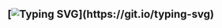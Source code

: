 [![Typing SVG](https://readme-typing-svg.demolab.com?font=Fira+Code&pause=1000&center=true&vCenter=true&multiline=true&repeat=false&width=435&height=100&lines=If+a+problem+has+a+solution;then+it+is+not+a+problem.)](https://git.io/typing-svg)
---

<!--
**answet/answet** is a ✨ _special_ ✨ repository because its `README.md` (this file) appears on your GitHub profile.

Here are some ideas to get you started:

- 🔭 I’m currently working on ...
- 🌱 I’m currently learning ...
- 👯 I’m looking to collaborate on ...
- 🤔 I’m looking for help with ...
- 💬 Ask me about ...
- 📫 How to reach me: ...
- 😄 Pronouns: ...
- ⚡ Fun fact: ...
-->
